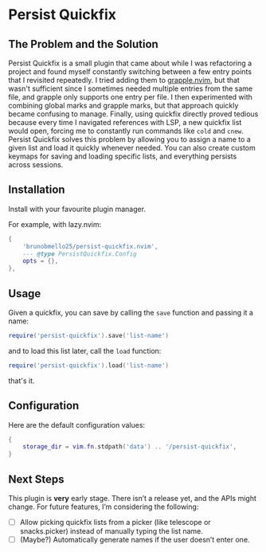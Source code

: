 # Persist Quickfix

## The Problem and the Solution

Persist Quickfix is a small plugin that came about while I was refactoring a project and found myself constantly switching between a few entry points that I revisited repeatedly. I tried adding them to [grapple.nvim](https://github.com/cbochs/grapple.nvim), but that wasn't sufficient since I sometimes needed multiple entries from the same file, and grapple only supports one entry per file. I then experimented with combining global marks and grapple marks, but that approach quickly became confusing to manage. Finally, using quickfix directly proved tedious because every time I navigated references with LSP, a new quickfix list would open, forcing me to constantly run commands like `cold` and `cnew`. Persist Quickfix solves this problem by allowing you to assign a name to a given list and load it quickly whenever needed. You can also create custom keymaps for saving and loading specific lists, and everything persists across sessions.

## Installation

Install with your favourite plugin manager.

For example, with lazy.nvim:

```lua
{
    'brunobmello25/persist-quickfix.nvim',
    --- @type PersistQuickfix.Config
    opts = {},
},
```

## Usage

Given a quickfix, you can save by calling the `save` function and passing it a name:

```lua
require('persist-quickfix').save('list-name')
```

and to load this list later, call the `load` function:

```lua
require('persist-quickfix').load('list-name')
```

that's it.

## Configuration

Here are the default configuration values:

```lua
{
    storage_dir = vim.fn.stdpath('data') .. '/persist-quickfix',
}
```

## Next Steps

This plugin is **very** early stage. There isn’t a release yet, and the APIs might change. For future features, I’m considering the following:

- [ ] Allow picking quickfix lists from a picker (like telescope or snacks.picker) instead of manually typing the list name.
- [ ] (Maybe?) Automatically generate names if the user doesn’t enter one.
